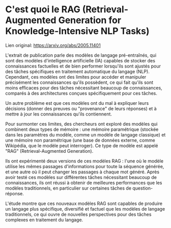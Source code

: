 # C'est quoi le RAG (Retrieval-Augmented Generation for Knowledge-Intensive NLP Tasks)

Lien original: https://arxiv.org/abs/2005.11401

L'extrait de publication parle des modèles de langage pré-entraînés, qui sont des modèles d'intelligence artificielle (IA) capables de stocker des connaissances factuelles et de bien performer lorsqu'ils sont ajustés pour des tâches spécifiques en traitement automatique du langage (NLP). Cependant, ces modèles ont des limites pour accéder et manipuler précisément les connaissances qu'ils possèdent, ce qui fait qu'ils sont moins efficaces pour des tâches nécessitant beaucoup de connaissances, comparés à des architectures conçues spécifiquement pour ces tâches.

Un autre problème est que ces modèles ont du mal à expliquer leurs décisions (donner des preuves ou "provenance" de leurs réponses) et à mettre à jour les connaissances qu'ils contiennent.

Pour surmonter ces limites, des chercheurs ont exploré des modèles qui combinent deux types de mémoire : une mémoire paramétrique (stockée dans les paramètres du modèle, comme un modèle de langage classique) et une mémoire non paramétrique (une base de données externe, comme Wikipédia, que le modèle peut interroger). Ce type de modèle est appelé "RAG" (Retrieval-Augmented Generation).

Ils ont expérimenté deux versions de ces modèles RAG : l'une où le modèle utilise les mêmes passages d'informations pour toute la séquence générée, et une autre où il peut changer les passages à chaque mot généré. Après avoir testé ces modèles sur différentes tâches nécessitant beaucoup de connaissances, ils ont réussi à obtenir de meilleures performances que les modèles traditionnels, en particulier sur certaines tâches de question-réponse.

L'étude montre que ces nouveaux modèles RAG sont capables de produire un langage plus spécifique, diversifié et factuel que les modèles de langage traditionnels, ce qui ouvre de nouvelles perspectives pour des tâches complexes en traitement du langage.
